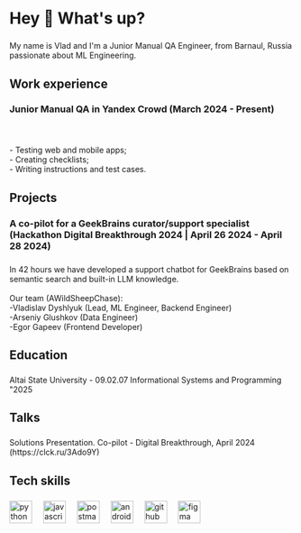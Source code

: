 <h1 align="left">Hey 👋 What's up?</h1>

###

<p align="left">My name is Vlad and I'm a Junior Manual QA Engineer, from Barnaul, Russia passionate about ML Engineering.</p>

###

<h2 align="left">Work experience</h2>

###

<h3 align="left">Junior Manual QA in Yandex Crowd (March 2024 - Present)</h3>

###

<br clear="both">

<p align="left">- Testing web and mobile apps;<br>- Creating checklists;<br>- Writing instructions and test cases.</p>

###

<h2 align="left">Projects</h2>

###

<h3 align="left">A co-pilot for a GeekBrains curator/support specialist (Hackathon Digital Breakthrough 2024 | April 26 2024 -  April 28 2024)</h3>

###

<p align="left">In 42 hours we have developed a support chatbot for GeekBrains based on semantic search and built-in LLM knowledge.<br><br>Our team (AWildSheepChase):<br>-Vladislav Dyshlyuk (Lead, ML Engineer, Backend Engineer)<br>-Arseniy Glushkov (Data Engineer)<br>-Egor Gapeev (Frontend Developer)</p>

###

<h2 align="left">Education</h2>

###

<p align="left">Altai State University - 09.02.07 Informational Systems and Programming  "2025</p>

###

<h2 align="left">Talks</h2>

###

<p align="left">Solutions Presentation. Co-pilot - Digital Breakthrough, April 2024 (https://clck.ru/3Ado9Y)</p>

###

<h2 align="left">Tech skills</h2>

###

<div align="left">
  <img src="https://cdn.jsdelivr.net/gh/devicons/devicon/icons/python/python-original.svg" height="40" alt="python logo"  />
  <img width="12" />
  <img src="https://cdn.jsdelivr.net/gh/devicons/devicon/icons/javascript/javascript-original.svg" height="40" alt="javascript logo"  />
  <img width="12" />
  <img src="https://skillicons.dev/icons?i=postman" height="40" alt="postman logo"  />
  <img width="12" />
  <img src="https://skillicons.dev/icons?i=androidstudio" height="40" alt="androidstudio logo"  />
  <img width="12" />
  <img src="https://skillicons.dev/icons?i=github" height="40" alt="github logo"  />
  <img width="12" />
  <img src="https://skillicons.dev/icons?i=figma" height="40" alt="figma logo"  />
</div>

###
